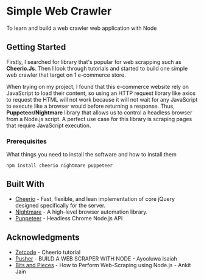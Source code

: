 # Simple Web Crawler
To learn and build a web crawler web application with Node

## Getting Started

Firstly, I searched for library that's popular for web scrapping such as **Cheerio.Js**. Then I look through tutorials and started to build one simple web crawler that target on 1 e-commerce store.

When trying on my project, I found that this e-commerce website rely on JavaScript to load their content, so using an HTTP request library like axios to request the HTML will not work because it will not wait for any JavaScript to execute like a browser would before returning a response. Thus, **Puppeteer/Nightmare** library that allows us to control a headless browser from a Node.js script. A perfect use case for this library is scraping pages that require JavaScript execution.


### Prerequisites

What things you need to install the software and how to install them
```
npm install cheerio nightmare puppeteer
```

## Built With

* [Cheerio](https://github.com/cheeriojs/cheerio) - Fast, flexible, and lean implementation of core jQuery designed specifically for the server.
* [Nightmare](https://github.com/segmentio/nightmare) - A high-level browser automation library.
* [Puppeteer](https://github.com/puppeteer/puppeteer) - Headless Chrome Node.js API


## Acknowledgments

* [Zetcode](http://zetcode.com/javascript/cheerio/) -  Cheerio tutorial
* [Pusher](https://pusher.com/tutorials/web-scraper-node) - BUILD A WEB SCRAPER WITH NODE - Ayooluwa Isaiah 
* [Bits and Pieces](https://blog.bitsrc.io/how-to-perform-web-scraping-using-node-js-part-2-7a365aeedb43) - How to Perform Web-Scraping using Node.js - Ankit Jain
